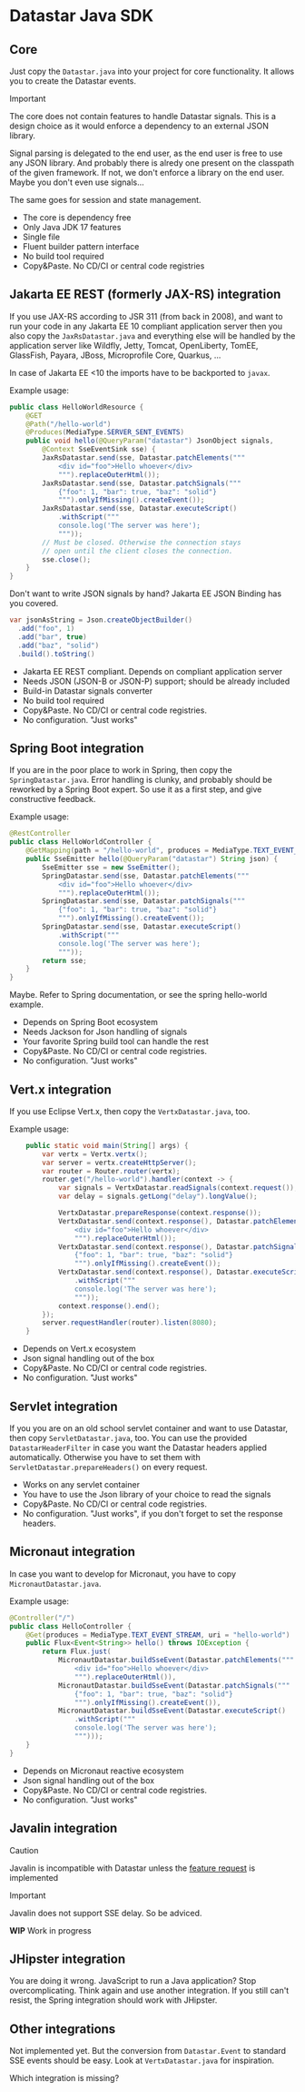 # Datastar Java SDK

## Core

Just copy the `Datastar.java` into your project for core functionality. It allows you to create the Datastar events.

> [!IMPORTANT]
> The core does not contain features to handle Datastar signals.
> This is a design choice as it would enforce a dependency to an external JSON library.

Signal parsing is delegated to the end user, as the end user is free to use any JSON library. And probably there is alredy one present on the classpath of the given framework. If not, we don't enforce a library on the end user. Maybe you don't even use signals...

The same goes for session and state management.

* The core is dependency free 
* Only Java JDK 17 features
* Single file
* Fluent builder pattern interface
* No build tool required
* Copy&Paste. No CD/CI or central code registries

## Jakarta EE REST (formerly JAX-RS) integration

If you use JAX-RS according to JSR 311 (from back in 2008), and want to run your code in any Jakarta EE 10 compliant application server then you also copy the `JaxRsDatastar.java` and everything else will be handled by the application server like Wildfly, Jetty, Tomcat, OpenLiberty, TomEE, GlassFish, Payara, JBoss, Microprofile Core, Quarkus, ...

In case of Jakarta EE <10 the imports have to be backported to `javax`.

Example usage:
```java
public class HelloWorldResource {
    @GET
    @Path("/hello-world")
    @Produces(MediaType.SERVER_SENT_EVENTS)
    public void hello(@QueryParam("datastar") JsonObject signals,
        @Context SseEventSink sse) {
        JaxRsDatastar.send(sse, Datastar.patchElements("""
            <div id="foo">Hello whoever</div>
            """).replaceOuterHtml());
        JaxRsDatastar.send(sse, Datastar.patchSignals("""
            {"foo": 1, "bar": true, "baz": "solid"}
            """).onlyIfMissing().createEvent());
        JaxRsDatastar.send(sse, Datastar.executeScript()
            .withScript("""
            console.log('The server was here');
            """));
        // Must be closed. Otherwise the connection stays
        // open until the client closes the connection.
        sse.close(); 
    }
}
```

Don't want to write JSON signals by hand? Jakarta EE JSON Binding has you covered.
```java
var jsonAsString = Json.createObjectBuilder()
  .add("foo", 1)
  .add("bar", true)
  .add("baz", "solid")
  .build().toString()
```

* Jakarta EE REST compliant. Depends on compliant application server
* Needs JSON (JSON-B or JSON-P) support; should be already included
* Build-in Datastar signals converter
* No build tool required
* Copy&Paste. No CD/CI or central code registries.
* No configuration. "Just works"

## Spring Boot integration

If you are in the poor place to work in Spring, then copy the `SpringDatastar.java`.
Error handling is clunky, and probably should be reworked by a Spring Boot expert. So use it as a first step, and give constructive feedback.

Example usage:
```java
@RestController
public class HelloWorldController {
    @GetMapping(path = "/hello-world", produces = MediaType.TEXT_EVENT_STREAM_VALUE)
    public SseEmitter hello(@QueryParam("datastar") String json) {
        SseEmitter sse = new SseEmitter();
        SpringDatastar.send(sse, Datastar.patchElements("""
            <div id="foo">Hello whoever</div>
            """).replaceOuterHtml());
        SpringDatastar.send(sse, Datastar.patchSignals("""
            {"foo": 1, "bar": true, "baz": "solid"}
            """).onlyIfMissing().createEvent());
        SpringDatastar.send(sse, Datastar.executeScript()
            .withScript("""
            console.log('The server was here');
            """));
        return sse;
    }
}
```
Maybe. Refer to Spring documentation, or see the spring hello-world example.

* Depends on Spring Boot ecosystem
* Needs Jackson for Json handling of signals
* Your favorite Spring build tool can handle the rest
* Copy&Paste. No CD/CI or central code registries.
* No configuration. "Just works"

## Vert.x integration

If you use Eclipse Vert.x, then copy the `VertxDatastar.java`, too.

Example usage:
```java
    public static void main(String[] args) {
        var vertx = Vertx.vertx();
        var server = vertx.createHttpServer();
        var router = Router.router(vertx);
        router.get("/hello-world").handler(context -> {
            var signals = VertxDatastar.readSignals(context.request());
            var delay = signals.getLong("delay").longValue();

            VertxDatastar.prepareResponse(context.response());
            VertxDatastar.send(context.response(), Datastar.patchElements("""
                <div id="foo">Hello whoever</div>
                """).replaceOuterHtml());
            VertxDatastar.send(context.response(), Datastar.patchSignals("""
                {"foo": 1, "bar": true, "baz": "solid"}
                """).onlyIfMissing().createEvent());
            VertxDatastar.send(context.response(), Datastar.executeScript()
                .withScript("""
                console.log('The server was here');
                """));
            context.response().end();
        });
        server.requestHandler(router).listen(8080);
    }
```

* Depends on Vert.x ecosystem
* Json signal handling out of the box
* Copy&Paste. No CD/CI or central code registries.
* No configuration. "Just works"

## Servlet integration

If you you are on an old school servlet container and want to use Datastar, then copy `ServletDatastar.java`, too.
You can use the provided `DatastarHeaderFilter` in case you want the Datastar headers applied automatically. Otherwise you have to set them with `ServletDatastar.prepareHeaders()` on every request.

* Works on any servlet container
* You have to use the Json library of your choice to read the signals
* Copy&Paste. No CD/CI or central code registries.
* No configuration. "Just works", if you don't forget to set the response headers.

## Micronaut integration
In case you want to develop for Micronaut, you have to copy `MicronautDatastar.java`.

Example usage:
```java
@Controller("/")
public class HelloController {
    @Get(produces = MediaType.TEXT_EVENT_STREAM, uri = "hello-world")
    public Flux<Event<String>> hello() throws IOException {
        return Flux.just(
            MicronautDatastar.buildSseEvent(Datastar.patchElements("""
                <div id="foo">Hello whoever</div>
                """).replaceOuterHtml()),
            MicronautDatastar.buildSseEvent(Datastar.patchSignals("""
                {"foo": 1, "bar": true, "baz": "solid"}
                """).onlyIfMissing().createEvent()),
            MicronautDatastar.buildSseEvent(Datastar.executeScript()
                .withScript("""
                console.log('The server was here');
                """)));
    }
}
```

* Depends on Micronaut reactive ecosystem
* Json signal handling out of the box
* Copy&Paste. No CD/CI or central code registries.
* No configuration. "Just works"

## Javalin integration

> [!CAUTION]
> Javalin is incompatible with Datastar unless the
> [feature request](https://github.com/javalin/javalin/issues/2420) is implemented

> [!IMPORTANT]
> Javalin does not support SSE delay. So be adviced.

**WIP** Work in progress

## JHipster integration

You are doing it wrong. JavaScript to run a Java application? Stop overcomplicating. Think again and use another integration. If you still can't resist, the Spring integration should work with JHipster.

## Other integrations

Not implemented yet. But the conversion from `Datastar.Event` to standard SSE events should be easy. Look at `VertxDatastar.java` for inspiration.

Which integration is missing?